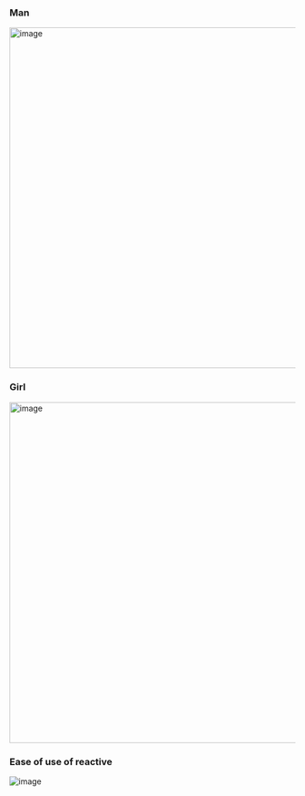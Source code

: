 ### Man
<img width="600" alt="image" src="https://user-images.githubusercontent.com/98692987/178729133-93c24ea4-4178-49e5-bcce-d2abcc417e1c.png">


### Girl 
<img width="600" alt="image" src="https://user-images.githubusercontent.com/98692987/178729161-74fe8734-b335-4313-9b28-08211df88312.png">

### Ease of use of reactive
![image](https://user-images.githubusercontent.com/98692987/178716877-450913b4-02e1-4ea9-90ee-34f6f214d45b.png)

